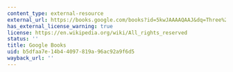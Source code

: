 ```yaml
---
content_type: external-resource
external_url: https://books.google.com/books?id=5kwJAAAAQAAJ&dq=Three%20Essays%3A%20On%20Picturesque%20Beauty&pg=PP7#v=onepage&q&f=false
has_external_license_warning: true
license: https://en.wikipedia.org/wiki/All_rights_reserved
status: ''
title: Google Books
uid: b5dfaa7e-14b4-4097-819a-96ac92a9f6d5
wayback_url: ''
---
```

